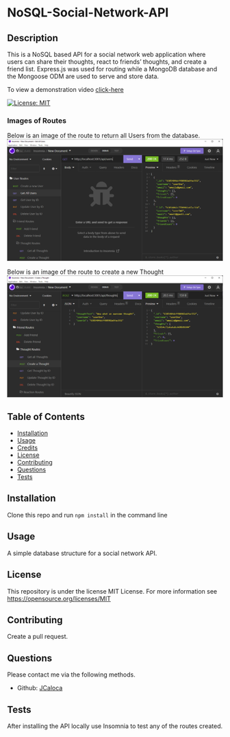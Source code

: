 # NoSQL-Social-Network-API

## Description

This is a NoSQL based API for a social network web application where users can share their thoughts, react to friends’ thoughts, and create a friend list. Express.js was used for routing while a MongoDB database and the Mongoose ODM are used to serve and store data.

To view a demonstration video [click-here](https://drive.google.com/file/d/1NLj5Je5KFYrpRGvMp6OkoXqaZiEkm9qo/view)

[![License: MIT](https://img.shields.io/badge/License-MIT-yellow.svg)](https://opensource.org/licenses/MIT)

### Images of Routes

Below is an image of the route to return all Users from the database.
![getAllUsers-Route](./assets/GetUsers.png)

Below is an image of the route to create a new Thought
![createThought-Route](./assets/CreateAThought.png)

## Table of Contents

- [Installation](#installation)
- [Usage](#usage)
- [Credits](#credits)
- [License](#license)
- [Contributing](#contributing)
- [Questions](#questions)
- [Tests](#tests)

## Installation

Clone this repo and run `npm install` in the command line

## Usage

A simple database structure for a social network API.

## License

This repository is under the license MIT License.
For more information see https://opensource.org/licenses/MIT

## Contributing

Create a pull request.

## Questions

Please contact me via the following methods.

- Github: [JCaloca](https://github.com/JCaloca)

## Tests

After installing the API locally use Insomnia to test any of the routes created.
